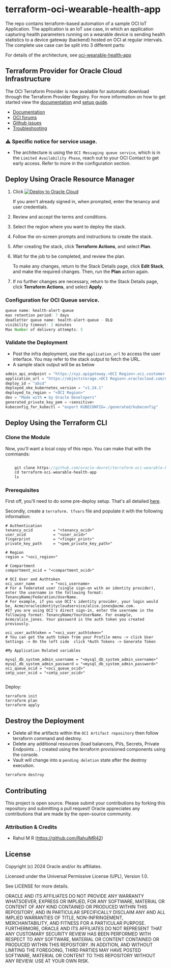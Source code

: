 # terraform-oci-wearable-health-app

The repo contains terraform-based automation of a sample OCI IoT Application.
The application is an IoT use case, in which an application capturing health parameters running on a wearable device is sending health statistics to a device gateway (backend) hosted on OCI at regular intervals. The complete use case can be split into 3 different parts:



For details of the architecture, see [oci-wearable-health-app](https://github.com/oracle-devrel/oci-wearable-health-app)

## Terraform Provider for Oracle Cloud Infrastructure
The OCI Terraform Provider is now available for automatic download through the Terraform Provider Registry.
For more information on how to get started view the [documentation](https://www.terraform.io/docs/providers/oci/index.html)
and [setup guide](https://www.terraform.io/docs/providers/oci/guides/version-3-upgrade.html).

* [Documentation](https://www.terraform.io/docs/providers/oci/index.html)
* [OCI forums](https://cloudcustomerconnect.oracle.com/resources/9c8fa8f96f/summary)
* [Github issues](https://github.com/terraform-providers/terraform-provider-oci/issues)
* [Troubleshooting](https://www.terraform.io/docs/providers/oci/guides/guides/troubleshooting.html)

### ⚠️ Specific notice for service usage.

- The architecture is using the `OCI Messaging queue service`, which is in the `Limited Availability Phase`, reach out to your OCI Contact to get early access. Refer to more in the configuration section.

## Deploy Using Oracle Resource Manager

1. Click  [![Deploy to Oracle Cloud](https://oci-resourcemanager-plugin.plugins.oci.oraclecloud.com/latest/deploy-to-oracle-cloud.svg)](https://cloud.oracle.com/resourcemanager/stacks/create?region=home&zipUrl=https://github.com/oracle-devrel/terraform-oci-arch-devops-cicd-instances/releases/latest/download/terraform-oci-wearable-health-app.zip)

   If you aren't already signed in, when prompted, enter the tenancy and user credentials.

2. Review and accept the terms and conditions.

3. Select the region where you want to deploy the stack.

4. Follow the on-screen prompts and instructions to create the stack.

5. After creating the stack, click **Terraform Actions**, and select **Plan**.

6. Wait for the job to be completed, and review the plan.

   To make any changes, return to the Stack Details page, click **Edit Stack**, and make the required changes. Then, run the **Plan** action again.

7. If no further changes are necessary, return to the Stack Details page, click **Terraform Actions**, and select **Apply**.

### Configuration for OCI Queue service.

```java
queue name: health-alert-queue
max retention period: 7 days
deadletter queue name: health-alert-queue - DLQ
visibility timeout: 2 minutes
Max Number of delivery attempts: 5
```

### Validate the Deployment

- Post the infra deployment, use the `application_url` to access the user interface. You may refer to the stack output to fetch the URL.
- A sample stack output will be as below

```java
admin_api_endpoint = "https://xyz.apigateway.<OCI Region>.oci.customer-oci.com/admin-api"
application_url = "https://objectstorage.<OCI Region>.oraclecloud.com/n/<Name Space>/b/<UI Bucket>/o/index.html"
deploy_id = "abcd"
deployed_oke_kubernetes_version = "v1.24.1"
deployed_to_region = "<OCI Region>"
dev = "Made with ❤ by Oracle Developers"
generated_private_key_pem = <sensitive>
kubeconfig_for_kubectl = "export KUBECONFIG=./generated/kubeconfig"

```



## Deploy Using the Terraform CLI

### Clone the Module

Now, you'll want a local copy of this repo. You can make that with the commands:

```java

    git clone https://github.com/oracle-devrel/terraform-oci-wearable-health-app
    cd terraform-oci-wearable-health-app
    ls
```

### Prerequisites
First off, you'll need to do some pre-deploy setup.  That's all detailed [here](https://github.com/cloud-partners/oci-prerequisites).

Secondly, create a `terraform. tfvars` file and populate it with the following information:

```
# Authentication
tenancy_ocid         = "<tenancy_ocid>"
user_ocid            = "<user_ocid>"
fingerprint          = "<finger_print>"
private_key_path     = "<pem_private_key_path>"

# Region
region = "<oci_region>"

# Compartment
compartment_ocid = "<compartment_ocid>"

# OCI User and Authtoken
oci_user_name       = "<oci_username> 
# For a federated user (single sign-on with an identity provider), enter the username in the following format: TenancyName/Federation/UserName. 
# For example, if you use OCI's identity provider, your login would be, Acme/oracleidentitycloudservice/alice.jones@acme.com. 
#If you are using OCI's direct sign-in, enter the username in the following format: TenancyName/YourUserName. For example, Acme/alice_jones. Your password is the auth token you created previously.

oci_user_authtoken = "<oci_user_authtoken>" 
# You can get the auth token from your Profile menu -> click User Settings -> On the left side  click *Auth Tokens -> Generate Token

#My Application Related variables

mysql_db_system_admin_username = "<mysql_db_system_admin_username>"
mysql_db_system_admin_password = "<mysql_db_system_admin_password>"
oci_queue_ocid = "<oci_queue_ocid>"
smtp_user_ocid = "<smtp_user_ocid>"


````

Deploy:

    terraform init
    terraform plan
    terraform apply



## Destroy the Deployment
- Delete all the artifacts within the `OCI Artifact repository` then follow terraform command and destroy.
- Delete any additional resources (load balancers, PVs, Secrets, Private Endpoints .. ) created using the terraform provisioned components using the console.
- Vault will change into a `pending deletion` state after the destroy execution.

```java
terraform destroy
```


## Contributing
This project is open source.  Please submit your contributions by forking this repository and submitting a pull request!  Oracle appreciates any contributions that are made by the open-source community.

### Attribution & Credits
- Rahul M R (https://github.com/RahulMR42)

## License
Copyright (c) 2024 Oracle and/or its affiliates.

Licensed under the Universal Permissive License (UPL), Version 1.0.

See LICENSE for more details.

ORACLE AND ITS AFFILIATES DO NOT PROVIDE ANY WARRANTY WHATSOEVER, EXPRESS OR IMPLIED, FOR ANY SOFTWARE, MATERIAL OR CONTENT OF ANY KIND CONTAINED OR PRODUCED WITHIN THIS REPOSITORY, AND IN PARTICULAR SPECIFICALLY DISCLAIM ANY AND ALL IMPLIED WARRANTIES OF TITLE, NON-INFRINGEMENT, MERCHANTABILITY, AND FITNESS FOR A PARTICULAR PURPOSE. FURTHERMORE, ORACLE AND ITS AFFILIATES DO NOT REPRESENT THAT ANY CUSTOMARY SECURITY REVIEW HAS BEEN PERFORMED WITH RESPECT TO ANY SOFTWARE, MATERIAL OR CONTENT CONTAINED OR PRODUCED WITHIN THIS REPOSITORY. IN ADDITION, AND WITHOUT LIMITING THE FOREGOING, THIRD PARTIES MAY HAVE POSTED SOFTWARE, MATERIAL OR CONTENT TO THIS REPOSITORY WITHOUT ANY REVIEW. USE AT YOUR OWN RISK.

